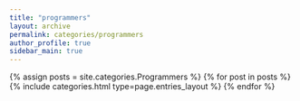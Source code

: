 ```yaml
---
title: "programmers"
layout: archive
permalink: categories/programmers
author_profile: true
sidebar_main: true
---
```



{% assign posts = site.categories.Programmers %}
{% for post in posts %} {% include categories.html type=page.entries_layout %} {% endfor %}